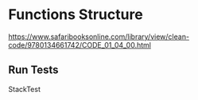 # Functions Structure

https://www.safaribooksonline.com/library/view/clean-code/9780134661742/CODE_01_04_00.html

## Run Tests

StackTest
